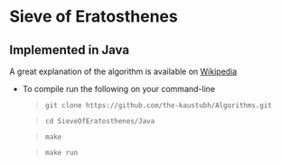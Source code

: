 # Sieve of Eratosthenes
## Implemented in Java

A great explanation of the algorithm is
available on [Wikipedia](https://en.wikipedia.org/wiki/Sieve_of_Eratosthenes "Sieve Of Eratosthenes")

- To compile run the following on your command-line
  > `git clone https://github.com/the-kaustubh/Algorithms.git`

  > `cd SieveOfEratosthenes/Java`

  > `make`
  
  > `make run`
